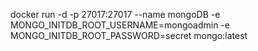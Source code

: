 docker run -d -p 27017:27017 --name mongoDB -e MONGO_INITDB_ROOT_USERNAME=mongoadmin -e MONGO_INITDB_ROOT_PASSWORD=secret mongo:latest